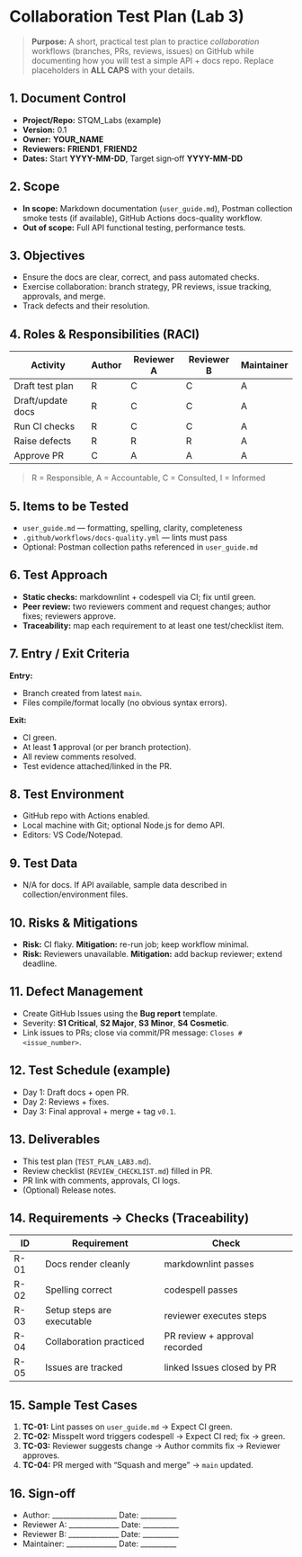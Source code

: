 # Collaboration Test Plan (Lab 3)

> **Purpose:** A short, practical test plan to practice *collaboration* workflows (branches, PRs, reviews, issues) on GitHub while documenting how you will test a simple API + docs repo. Replace placeholders in **ALL CAPS** with your details.

## 1. Document Control
- **Project/Repo:** STQM_Labs (example)
- **Version:** 0.1
- **Owner:** **YOUR_NAME**
- **Reviewers:** **FRIEND1**, **FRIEND2**
- **Dates:** Start **YYYY-MM-DD**, Target sign‑off **YYYY-MM-DD**

## 2. Scope
- **In scope:** Markdown documentation (`user_guide.md`), Postman collection smoke tests (if available), GitHub Actions docs-quality workflow.
- **Out of scope:** Full API functional testing, performance tests.

## 3. Objectives
- Ensure the docs are clear, correct, and pass automated checks.
- Exercise collaboration: branch strategy, PR reviews, issue tracking, approvals, and merge.
- Track defects and their resolution.

## 4. Roles & Responsibilities (RACI)
| Activity | Author | Reviewer A | Reviewer B | Maintainer |
|---|---|---|---|---|
| Draft test plan | R | C | C | A |
| Draft/update docs | R | C | C | A |
| Run CI checks | R | C | C | A |
| Raise defects | R | R | R | A |
| Approve PR | C | A | A | A |
> R = Responsible, A = Accountable, C = Consulted, I = Informed

## 5. Items to be Tested
- `user_guide.md` — formatting, spelling, clarity, completeness
- `.github/workflows/docs-quality.yml` — lints must pass
- Optional: Postman collection paths referenced in `user_guide.md`

## 6. Test Approach
- **Static checks:** markdownlint + codespell via CI; fix until green.
- **Peer review:** two reviewers comment and request changes; author fixes; reviewers approve.
- **Traceability:** map each requirement to at least one test/checklist item.

## 7. Entry / Exit Criteria
**Entry:**
- Branch created from latest `main`.
- Files compile/format locally (no obvious syntax errors).

**Exit:**
- CI green.
- At least **1** approval (or per branch protection).
- All review comments resolved.
- Test evidence attached/linked in the PR.

## 8. Test Environment
- GitHub repo with Actions enabled.
- Local machine with Git; optional Node.js for demo API.
- Editors: VS Code/Notepad.

## 9. Test Data
- N/A for docs. If API available, sample data described in collection/environment files.

## 10. Risks & Mitigations
- **Risk:** CI flaky. **Mitigation:** re-run job; keep workflow minimal.
- **Risk:** Reviewers unavailable. **Mitigation:** add backup reviewer; extend deadline.

## 11. Defect Management
- Create GitHub Issues using the **Bug report** template.
- Severity: **S1 Critical**, **S2 Major**, **S3 Minor**, **S4 Cosmetic**.
- Link issues to PRs; close via commit/PR message: `Closes #<issue_number>`.

## 12. Test Schedule (example)
- Day 1: Draft docs + open PR.
- Day 2: Reviews + fixes.
- Day 3: Final approval + merge + tag `v0.1`.

## 13. Deliverables
- This test plan (`TEST_PLAN_LAB3.md`).
- Review checklist (`REVIEW_CHECKLIST.md`) filled in PR.
- PR link with comments, approvals, CI logs.
- (Optional) Release notes.

## 14. Requirements → Checks (Traceability)
| ID | Requirement | Check |
|---|---|---|
| R-01 | Docs render cleanly | markdownlint passes |
| R-02 | Spelling correct | codespell passes |
| R-03 | Setup steps are executable | reviewer executes steps |
| R-04 | Collaboration practiced | PR review + approval recorded |
| R-05 | Issues are tracked | linked Issues closed by PR |

## 15. Sample Test Cases
1. **TC-01:** Lint passes on `user_guide.md` → Expect CI green.
2. **TC-02:** Misspelt word triggers codespell → Expect CI red; fix → green.
3. **TC-03:** Reviewer suggests change → Author commits fix → Reviewer approves.
4. **TC-04:** PR merged with “Squash and merge” → `main` updated.

## 16. Sign‑off
- Author: __________________ Date: __________
- Reviewer A: ______________ Date: __________
- Reviewer B: ______________ Date: __________
- Maintainer: ______________ Date: __________
